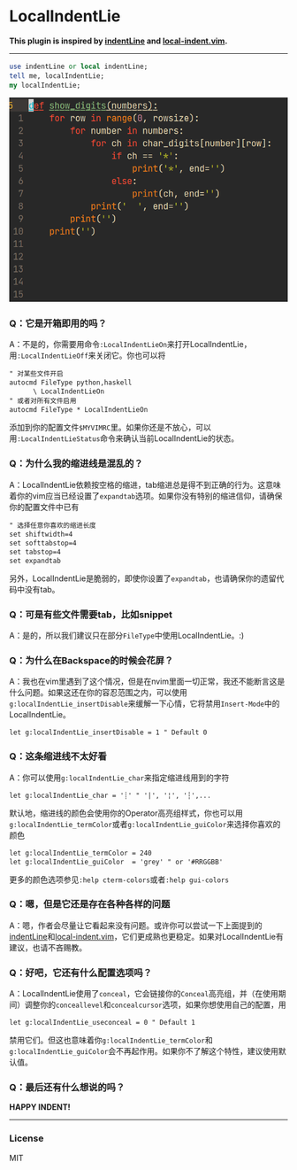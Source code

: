 # LocalIndentLie

**This plugin is inspired by [indentLine](https://github.com/Yggdroot/indentLine) and [local-indent.vim](https://github.com/tweekmonster/local-indent.vim).**



----

``` perl
use indentLine or local indentLine;
tell me, localIndentLie;
my localIndentLie;
```

![Example](https://raw.githubusercontent.com/FloatingLion/LocalIndentLie.vim/master/test/example.gif)

### Q：它是开箱即用的吗？

A：不是的，你需要用命令`:LocalIndentLieOn`来打开LocalIndentLie，用`:LocalIndentLieOff`来关闭它。你也可以将

```vim
" 对某些文件开启
autocmd FileType python,haskell
      \ LocalIndentLieOn
" 或者对所有文件启用
autocmd FileType * LocalIndentLieOn
```

添加到你的配置文件`$MYVIMRC`里。如果你还是不放心，可以用`:LocalIndentLieStatus`命令来确认当前LocalIndentLie的状态。

### Q：为什么我的缩进线是混乱的？

A：LocalIndentLie依赖按空格的缩进，tab缩进总是得不到正确的行为。这意味着你的vim应当已经设置了`expandtab`选项。如果你没有特别的缩进信仰，请确保你的配置文件中已有

```vim
" 选择任意你喜欢的缩进长度
set shiftwidth=4
set softtabstop=4
set tabstop=4
set expandtab
```

另外，LocalIndentLie是脆弱的，即使你设置了`expandtab`，也请确保你的遗留代码中没有tab。

### Q：可是有些文件需要tab，比如snippet

A：是的，所以我们建议只在部分`FileType`中使用LocalIndentLie。:)

### Q：为什么在Backspace的时候会花屏？

A：我也在vim里遇到了这个情况，但是在nvim里面一切正常，我还不能断言这是什么问题。如果这还在你的容忍范围之内，可以使用`g:localIndentLie_insertDisable`来缓解一下心情，它将禁用`Insert-Mode`中的LocalIndentLie。

```vim
let g:localIndentLie_insertDisable = 1 " Default 0
```

### Q：这条缩进线不太好看

A：你可以使用`g:localIndentLie_char`来指定缩进线用到的字符

```vim
let g:localIndentLie_char = '┊' " '|', '¦', '┆',...
```

默认地，缩进线的颜色会使用你的Operator高亮组样式，你也可以用`g:localIndentLie_termColor`或者`g:localIndentLie_guiColor`来选择你喜欢的颜色

```vim
let g:localIndentLie_termColor = 240
let g:localIndentLie_guiColor  = 'grey' " or '#RRGGBB'
```

更多的颜色选项参见`:help cterm-colors`或者`:help gui-colors`

### Q：嗯，但是它还是存在各种各样的问题

A：嗯，作者会尽量让它看起来没有问题。或许你可以尝试一下上面提到的[indentLine](https://github.com/Yggdroot/indentLine)和[local-indent.vim](https://github.com/tweekmonster/local-indent.vim)，它们更成熟也更稳定。如果对LocalIndentLie有建议，也请不吝赐教。

### Q：好吧，它还有什么配置选项吗？

A：LocalIndentLie使用了`conceal`，它会链接你的`Conceal`高亮组，并（在使用期间）调整你的`conceallevel`和`concealcursor`选项，如果你想使用自己的配置，用

```vim
let g:localIndentLie_useconceal = 0 " Default 1
```

禁用它们。但这也意味着你`g:localIndentLie_termColor`和`g:localIndentLie_guiColor`会不再起作用。如果你不了解这个特性，建议使用默认值。

### Q：最后还有什么想说的吗？

**HAPPY INDENT!**

----

### License

MIT


